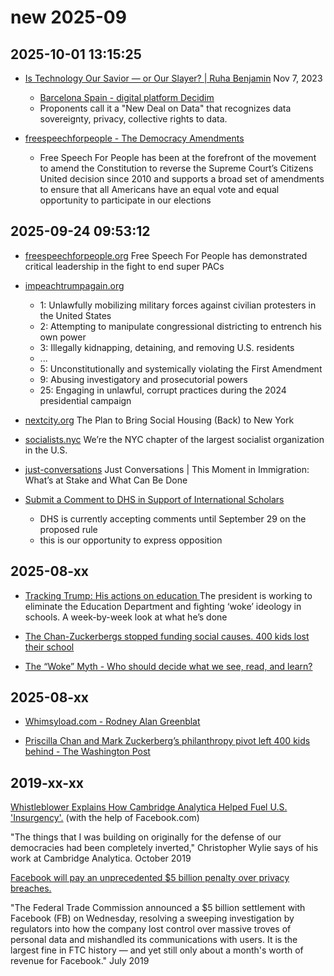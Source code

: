 # new 2025-09

## 2025-10-01 13:15:25

- [Is Technology Our Savior — or Our Slayer? | Ruha Benjamin](https://www.youtube.com/watch?v=QO3nY_u6hos) Nov 7, 2023

  - [Barcelona Spain - digital platform Decidim](https://decidim.org/)
  - Proponents call it a "New Deal on Data" that recognizes data sovereignty, privacy, collective rights to data.

- [freespeechforpeople - The Democracy Amendments](https://freespeechforpeople.org/democracy-amendments/)
  - Free Speech For People has been at the forefront of the movement to amend the Constitution to reverse the Supreme Court’s Citizens United decision since 2010 and supports a broad set of amendments to ensure that all Americans have an equal vote and equal opportunity to participate in our elections

## 2025-09-24 09:53:12

- [freespeechforpeople.org](https://freespeechforpeople.org/challenging-super-pacs/) Free Speech For People has demonstrated critical leadership in the fight to end super PACs

- [impeachtrumpagain.org](https://www.impeachtrumpagain.org/)

  - 1: Unlawfully mobilizing military forces against civilian protesters in the United States
  - 2: Attempting to manipulate congressional districting to entrench his own power
  - 3: Illegally kidnapping, detaining, and removing U.S. residents
  - ...
  - 5: Unconstitutionally and systemically violating the First Amendment
  - 9: Abusing investigatory and prosecutorial powers
  - 25: Engaging in unlawful, corrupt practices during the 2024 presidential campaign

- [nextcity.org](https://nextcity.org/features/the-plan-to-bring-social-housing-back-to-new-york) The Plan to Bring Social Housing (Back) to New York

- [socialists.nyc](https://socialists.nyc/) We’re the NYC chapter of the largest socialist organization in the U.S.

- [just-conversations](https://www.bklynlibrary.org/calendar/just-conversations-moment-center-for-brooklyn-20250915-0630pm) Just Conversations | This Moment in Immigration: What’s at Stake and What Can Be Done

- [Submit a Comment to DHS in Support of International Scholars](https://actionnetwork.org/letters/2025-dhs-comment)
  - DHS is currently accepting comments until September 29 on the proposed rule
  - this is our opportunity to express opposition

## 2025-08-xx

- [Tracking Trump: His actions on education ](https://hechingerreport.org/tracking-trump-his-actions-on-education) The president is working to eliminate the Education Department and fighting ‘woke’ ideology in schools. A week-by-week look at what he’s done

- [The Chan-Zuckerbergs stopped funding social causes. 400 kids lost their school](https://www.washingtonpost.com/technology/2025/06/29/mark-zuckerberg-priscilla-chan-school-closure/)

<!-- - [whimsyload](http://whimsyload.com/about-rodney/) -->

- [The “Woke” Myth - Who should decide what we see, read, and learn?](https://open.substack.com/pub/robertreich/p/who-decides-what-we-know-and-learn)

## 2025-08-xx

- [Whimsyload.com - Rodney Alan Greenblat](../news/Whimsyload.com%20-%20Rodney%20Alan%20Greenblat%20-%20Art.html)

- [Priscilla Chan and Mark Zuckerberg’s philanthropy pivot left 400 kids behind - The Washington Post](../news/Priscilla-Chan-and-Mark-Zuckerberg-philanthropy-pivot.pdf)

## 2019-xx-xx

[Whistleblower Explains How Cambridge Analytica Helped Fuel U.S. 'Insurgency'.](https://www.npr.org/2019/10/08/768216311/whistleblower-explains-how-cambridge-analytica-helped-fuel-u-s-insurgency) (with the help of Facebook.com)

"The things that I was building on originally for the defense of our democracies had been completely inverted," Christopher Wylie says of his work at Cambridge Analytica.
October 2019

[Facebook will pay an unprecedented \$5 billion penalty over privacy breaches.](https://www.cnn.com/2019/07/24/tech/facebook-ftc-settlement/index.html)

"The Federal Trade Commission announced a \$5 billion settlement with Facebook (FB) on Wednesday, resolving a sweeping investigation by regulators into how the company lost control over massive troves of personal data and mishandled its communications with users. It is the largest fine in FTC history — and yet still only about a month's worth of revenue for Facebook."
July 2019
